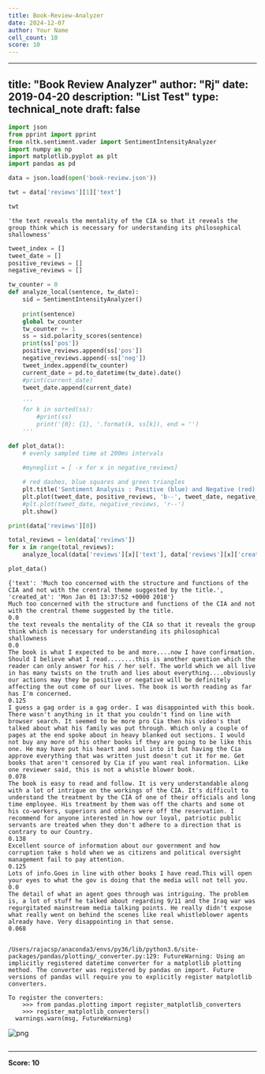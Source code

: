 ```yaml
---
title: Book-Review-Analyzer
date: 2024-12-07
author: Your Name
cell_count: 10
score: 10
---
```


---
title: "Book Review Analyzer"
author: "Rj"
date: 2019-04-20
description: "List Test"
type: technical_note
draft: false
---

```python
import json
from pprint import pprint
from nltk.sentiment.vader import SentimentIntensityAnalyzer
import numpy as np
import matplotlib.pyplot as plt
import pandas as pd
```


```python
data = json.load(open('book-review.json'))
```


```python
twt = data['reviews'][1]['text']
```


```python
twt
```




    'the text reveals the mentality of the CIA so that it reveals the group think which is necessary for understanding its philosophical shallowness'




```python
tweet_index = []
tweet_date = []
positive_reviews = []
negative_reviews = []
```


```python
tw_counter = 0
def analyze_local(sentence, tw_date):
    sid = SentimentIntensityAnalyzer()
    
    print(sentence)
    global tw_counter
    tw_counter += 1
    ss = sid.polarity_scores(sentence)
    print(ss['pos'])
    positive_reviews.append(ss['pos'])
    negative_reviews.append(-ss['neg'])    
    tweet_index.append(tw_counter)
    current_date = pd.to_datetime(tw_date).date()
    #print(current_date)
    tweet_date.append(current_date)
    
    '''
    for k in sorted(ss):
        #print(ss)
        print('{0}: {1}, '.format(k, ss[k]), end = '')
    '''
```


```python
def plot_data():
    # evenly sampled time at 200ms intervals
    
    #myneglist = [ -x for x in negative_reviews]

    # red dashes, blue squares and green triangles
    plt.title('Sentiment Analysis : Positive (blue) and Negative (red)')
    plt.plot(tweet_date, positive_reviews, 'b--', tweet_date, negative_reviews, 'r--')
    #plt.plot(tweet_date, negative_reviews, 'r--')
    plt.show()
```


```python
print(data['reviews'][0])    

total_reviews = len(data['reviews'])
for x in range(total_reviews):
    analyze_local(data['reviews'][x]['text'], data['reviews'][x]['created_at'])

plot_data() 
```

    {'text': 'Much too concerned with the structure and functions of the CIA and not with the crentral theme suggested by the title.', 'created_at': 'Mon Jan 01 13:37:52 +0000 2018'}
    Much too concerned with the structure and functions of the CIA and not with the crentral theme suggested by the title.
    0.0
    the text reveals the mentality of the CIA so that it reveals the group think which is necessary for understanding its philosophical shallowness
    0.0
    The book is what I expected to be and more....now I have confirmation. Should I believe what I read........this is another question which the reader can only answer for his / her self. The world which we all live in has many twists on the truth and lies about everything....obviously our actions may they be positive or negative will be definitely affecting the out come of our lives. The book is worth reading as far has I'm concerned.
    0.125
    I guess a gag order is a gag order. I was disappointed with this book. There wasn't anything in it that you couldn't find on line with browser search. It seemed to be more pro Cia then his video's that talked about what his family was put through. Which only a couple of pages at the end spoke about in heavy blanked out sections. I would not buy any more of his other books if they are going to be like this one. He may have put his heart and soul into it but having the Cia approve everything that was written just doesn't cut it for me. Get books that aren't censored by Cia if you want real information. Like one reviewer said, this is not a whistle blower book.
    0.078
    The book is easy to read and follow. It is very understandable along with a lot of intrigue on the workings of the CIA. It's difficult to understand the treatment by the CIA of one of their officials and long time employee. His treatment by them was off the charts and some ot his co-workers, superiors and others were off the reservation. I recommend for anyone interested in how our loyal, patriotic public servants are treated when they don't adhere to a direction that is contrary to our Country.
    0.138
    Excellent source of information about our government and how corruption take s hold when we as citizens and political oversight management fail to pay attention.
    0.125
    Lots of info.Goes in line with other books I have read.This will open your eyes to what the gov is doing that the media will not tell you.
    0.0
    The detail of what an agent goes through was intriguing. The problem is, a lot of stuff he talked about regarding 9/11 and the Iraq war was regurgitated mainstream media talking points. He really didn't expose what really went on behind the scenes like real whistleblower agents already have. Very disappointing in that sense.
    0.068


    /Users/rajacsp/anaconda3/envs/py36/lib/python3.6/site-packages/pandas/plotting/_converter.py:129: FutureWarning: Using an implicitly registered datetime converter for a matplotlib plotting method. The converter was registered by pandas on import. Future versions of pandas will require you to explicitly register matplotlib converters.
    
    To register the converters:
    	>>> from pandas.plotting import register_matplotlib_converters
    	>>> register_matplotlib_converters()
      warnings.warn(msg, FutureWarning)



    
![png](/mlnotes/images/book-review-analyzer_8_2.png)
    



```python

```


---
**Score: 10**